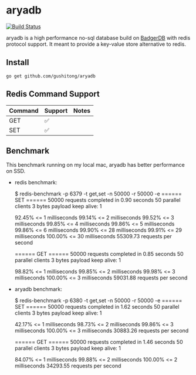 
# aryadb

[![Build Status](https://travis-ci.com/gushitong/aryadb.svg?branch=master)](https://travis-ci.com/gushitong/aryadb)

aryadb is a high performance no-sql database build on [BadgerDB](https://github.com/dgraph-io/badger) with redis protocol
support. It meant to provide a key-value store alternative to redis.

## Install

    go get github.com/gushitong/aryadb
    
## Redis Command Support

|Command   	|   Support	|  Notes 	|
|---	|---	|---	|
| GET  	| :white_check_mark: |   	|
| SET  	| :white_check_mark: |   	|

## Benchmark

This benchmark running on my local mac, aryadb has better performance on SSD.

* redis benchmark:


    $ redis-benchmark -p 6379 -t get,set -n 50000 -r 50000  -e
    ====== SET ======
      50000 requests completed in 0.90 seconds
      50 parallel clients
      3 bytes payload
      keep alive: 1
    
    92.45% <= 1 milliseconds
    99.14% <= 2 milliseconds
    99.52% <= 3 milliseconds
    99.85% <= 4 milliseconds
    99.86% <= 5 milliseconds
    99.86% <= 6 milliseconds
    99.90% <= 28 milliseconds
    99.91% <= 29 milliseconds
    100.00% <= 30 milliseconds
    55309.73 requests per second
    
    ====== GET ======
      50000 requests completed in 0.85 seconds
      50 parallel clients
      3 bytes payload
      keep alive: 1
    
    98.82% <= 1 milliseconds
    99.85% <= 2 milliseconds
    99.98% <= 3 milliseconds
    100.00% <= 3 milliseconds
    59031.88 requests per second


* aryadb benchmark:


    $ redis-benchmark -p 6380 -t get,set -n 50000 -r 50000  -e
    ====== SET ======
      50000 requests completed in 1.62 seconds
      50 parallel clients
      3 bytes payload
      keep alive: 1
    
    42.17% <= 1 milliseconds
    98.73% <= 2 milliseconds
    99.86% <= 3 milliseconds
    100.00% <= 3 milliseconds
    30883.26 requests per second
    
    ====== GET ======
      50000 requests completed in 1.46 seconds
      50 parallel clients
      3 bytes payload
      keep alive: 1
    
    84.07% <= 1 milliseconds
    99.88% <= 2 milliseconds
    100.00% <= 2 milliseconds
    34293.55 requests per second
